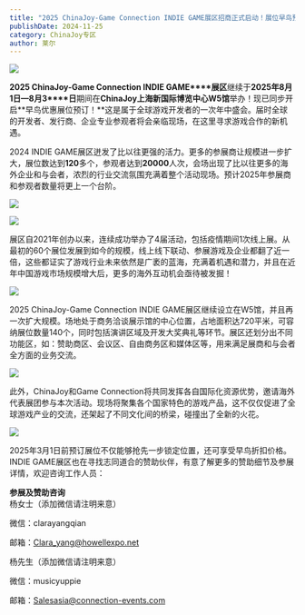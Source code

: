 ```yaml
---
title: "2025 ChinaJoy-Game Connection INDIE GAME展区招商正式启动！展位早鸟预订已开启！"
publishDate: 2024-11-25
category: ChinaJoy专区
author: 莱尔
---
```


![](https://ec-net-1251389766.cos.ap-shanghai.myqcloud.com/wp-content/uploads/2024/11/20241125194239745.png)

**2025 ChinaJoy-Game Connection INDIE GAME****展区**继续于**2025****年8****月1****日—8****月3****日**期间在**ChinaJoy****上海新国际博览中心W5****馆**举办！现已同步开启**早鸟优惠展位预订！**这是属于全球游戏开发者的一次年中盛会。届时全球的开发者、发行商、企业专业参观者将会亲临现场，在这里寻求游戏合作的新机遇。

2024 INDIE GAME展区迸发了比以往更强的活力。更多的参展商让规模进一步扩大，展位数达到**120**多个，参观者达到**20000**人次，会场出现了比以往更多的海外企业和与会者，浓烈的行业交流氛围充满着整个活动现场。预计2025年参展商和参观者数量将更上一个台阶。

![](https://ec-net-1251389766.cos.ap-shanghai.myqcloud.com/wp-content/uploads/2024/11/20241125194242819.png)

![](https://ec-net-1251389766.cos.ap-shanghai.myqcloud.com/wp-content/uploads/2024/11/20241125194245514.png)

展区自2021年创办以来，连续成功举办了4届活动，包括疫情期间1次线上展。从最初的60个展位发展到如今的规模，线上线下联动、参展游戏及企业都翻了近一倍，这些都证实了游戏行业未来依然是广袤的蓝海，充满着机遇和潜力，并且在近年中国游戏市场规模增大后，更多的海外互动机会亟待被发掘！

![](https://ec-net-1251389766.cos.ap-shanghai.myqcloud.com/wp-content/uploads/2024/11/20241125194247641.png)

2025 ChinaJoy-Game Connection INDIE GAME展区继续设立在W5馆，并且再一次扩大规模。场地处于商务洽谈展示馆的中心位置，占地面积达720平米，可容纳展位数量140个，同时包括演讲区域及开发大奖典礼等环节。展区还划分出不同功能区，如：赞助商区、会议区、自由商务区和媒体区等，用来满足展商和与会者全方面的业务交流。

![](https://ec-net-1251389766.cos.ap-shanghai.myqcloud.com/wp-content/uploads/2024/11/20241125194244290.png)

此外，ChinaJoy和Game Connection将共同发挥各自国际化资源优势，邀请海外代表展团参与本次活动。现场将聚集各个国家特色的游戏产品，这不仅仅促进了全球游戏产业的交流，还架起了不同文化间的桥梁，碰撞出了全新的火花。

![](https://ec-net-1251389766.cos.ap-shanghai.myqcloud.com/wp-content/uploads/2024/11/20241125194248163.png)

2025年3月1日前预订展位不仅能够抢先一步锁定位置，还可享受早鸟折扣价格。INDIE GAME展区也在寻找志同道合的赞助伙伴，有意了解更多的赞助细节及参展详情，欢迎咨询工作人员：

**参展及赞助咨询**  
杨女士（添加微信请注明来意）

微信：clarayangqian

邮箱：[Clara\_yang@howellexpo.net](mailto:Clara_yang@howellexpo.net)

杨先生（添加微信请注明来意）

微信：musicyuppie

邮箱：Salesasia@connection-events.com
